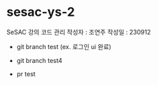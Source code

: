 # sesac-ys-2

SeSAC 강의 코드 관리
작성자 : 조연주
작성일 : 230912


- git branch test (ex. 로그인 ui 완료)

- git branch test4

- pr test
